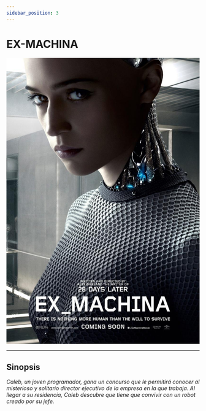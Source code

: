 ```yaml
---
sidebar_position: 3
---
```


# EX-MACHINA #

![ExMachina](img/Ex_Machina.jpg)

----

## Sinopsis ##

*Caleb, un joven programador, gana un concurso que le permitirá conocer al misterioso y solitario director ejecutivo de la empresa en la que trabaja. Al llegar a su residencia, Caleb descubre que tiene que convivir con un robot creado por su jefe.*